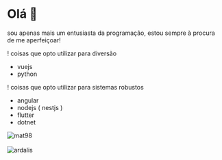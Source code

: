 # Olá 👋

sou apenas mais um entusiasta da programação, estou sempre à procura de me aperfeiçoar!

! coisas que opto utilizar para diversão
- vuejs
- python

! coisas que opto utilizar para sistemas robustos
- angular
- nodejs ( nestjs )
- flutter
- dotnet

<div>
  <img align="center" src="https://github-readme-stats.vercel.app/api?username=mat98&show_icons=true&theme=dark" alt="mat98" />
<div/>
<br />
  
<div>
  <img align="center" src="https://github-readme-stats.vercel.app/api/top-langs/?username=mat98&layout=compact&hide=html&theme=dark" alt="ardalis" />
<div/>
<br />
